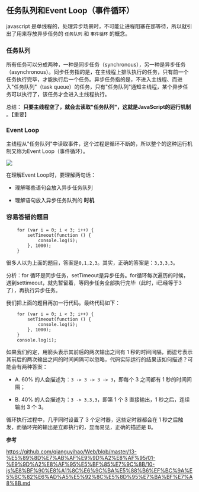 
## 任务队列和Event Loop（事件循环）
javascript 是单线程的，处理异步场景时，不可能让进程阻塞在那等待，所以就引出了用来存放异步任务的 `任务队列` 和 `事件循环` 的概念。

### 任务队列

所有任务可以分成两种，一种是同步任务（synchronous），另一种是异步任务（asynchronous）。同步任务指的是，在主线程上排队执行的任务，只有前一个任务执行完毕，才能执行后一个任务。异步任务指的是，不进入主线程、而进入"任务队列"（task
queue）的任务，只有"任务队列"通知主线程，某个异步任务可以执行了，该任务才会进入主线程执行。

总结： **只要主线程空了，就会去读取"任务队列"，这就是JavaScript的运行机制** 。【重要】

### Event Loop

主线程从"任务队列"中读取事件，这个过程是循环不断的，所以整个的这种运行机制又称为Event Loop（事件循环）。

[![](https://camo.githubusercontent.com/70c3b08db1c47192ffbeb0313be06f99596827f217a431aff27a97a38d48387b/687474703a2f2f696d672e736d79687661652e636f6d2f32303138303331305f313834302e706e67)](https://camo.githubusercontent.com/70c3b08db1c47192ffbeb0313be06f99596827f217a431aff27a97a38d48387b/687474703a2f2f696d672e736d79687661652e636f6d2f32303138303331305f313834302e706e67)

在理解Event Loop时，要理解两句话：

  * 理解哪些语句会放入异步任务队列

  * 理解语句放入异步任务队列的 **时机**

### 容易答错的题目

    
    
        for (var i = 0; i < 3; i++) {
            setTimeout(function () {
                console.log(i);
            }, 1000);
        }

很多人以为上面的题目，答案是`0,1,2,3`。其实，正确的答案是：`3,3,3,3`。

分析：for
循环是同步任务，setTimeout是异步任务。for循环每次遍历的时候，遇到settimeout，就先暂留着，等同步任务全部执行完毕（此时，i已经等于3了），再执行异步任务。

我们把上面的题目再加一行代码。最终代码如下：

    
    
        for (var i = 0; i < 3; i++) {
            setTimeout(function () {
                console.log(i);
            }, 1000);
        }
        console.log(i);

如果我们约定，用箭头表示其前后的两次输出之间有 1
秒的时间间隔，而逗号表示其前后的两次输出之间的时间间隔可以忽略，代码实际运行的结果该如何描述？可能会有两种答案：

  * A. 60% 的人会描述为：`3 -> 3 -> 3 -> 3`，即每个 3 之间都有 1 秒的时间间隔；

  * B. 40% 的人会描述为：`3 -> 3,3,3`，即第 1 个 3 直接输出，1 秒之后，连续输出 3 个 3。

循环执行过程中，几乎同时设置了 3 个定时器，这些定时器都会在 1 秒之后触发，而循环完的输出是立即执行的，显而易见，正确的描述是 B。

**参考**

https://github.com/qianguyihao/Web/blob/master/13-%E5%89%8D%E7%AB%AF%E9%9D%A2%E8%AF%95/01-%E9%9D%A2%E8%AF%95%E5%BF%85%E7%9C%8B/10-js%E8%BF%90%E8%A1%8C%E6%9C%BA%E5%88%B6%EF%BC%9A%E5%BC%82%E6%AD%A5%E5%92%8C%E5%8D%95%E7%BA%BF%E7%A8%8B.md